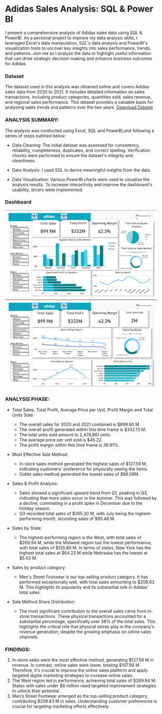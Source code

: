 # Adidas Sales Analysis: SQL & Power BI

I present a comprehensive analysis of Adidas sales data using SQL & PowerBI. As a personal project to improve my data analysis skills, I leveraged Excel's data manipulation, SQL's data analysis and PowerBI's visualization tools to uncover key insights into sales performance, trends, and patterns. Join me as I analyze the data to highlight useful information that can drive strategic decision-making and enhance business outcomes for Adidas.

### Dataset
The dataset used in this analysis was obtained online and covers Adidas sales data from 2020 to 2021. It includes detailed information on sales transactions, including product categories, quantities sold, sales revenue, and regional sales performance. This dataset provides a valuable basis for analyzing sales trends and patterns over the two years.
[Download Dataset](https://github.com/Aayush-Basnet/adidas/blob/main/Adidas%20US%20Sales%20Datasets.xlsx)


### ANALYSIS SUMMARY:
The analysis was conducted using Excel, SQL and PowerBI,and following a series of steps outlined below:

  - Data Cleaning:
      The initial dataset was assessed for consistency, reliability, completeness, duplicates, and correct spelling. Verification checks were performed to ensure the dataset's integrity and cleanliness.

  - Data Analysis:
      I used SQL to derive meaningful insights from the data.

  - Data Visualization:
      Various PowerBI charts were used to visualize the analysis results. To increase interactivity and improve the dashboard's usability, slicers were implemented.


### Dashboard
![alt img](https://github.com/Aayush-Basnet/adidas/blob/007aae7c6077fbd3eb9ec8ed6e125c9c1da5375b/Image/Dashboard1.png)
![alt img](https://github.com/Aayush-Basnet/adidas/blob/007aae7c6077fbd3eb9ec8ed6e125c9c1da5375b/Image/Dashboard2.png)

### ANALYSIS PHASE:

  - Total Sales, Total Profit, Average Price per Unit, Profit Margin and Total Units Sold:
    - The overall sales for 2020 and 2021 combined is $899.90 M.
    - The overall profit generated within this time frame is $332.13 M.
    - The total units sold amount to 2,478,861 units.
    - The average price per unit sold is $45.22.
    - The profit margin within this time frame is 36.91%.

  - Most Effective Sale Method:
    - In-store sales method generated the highest sales of $127.59 M, indicating customers' preference for physically seeing the items.
    - Outlet sales method generated the lowest sales of $96.56M.

  - Sales & Profit Analysis:
    - Sales showed a significant upward trend from Q1, peaking in Q3, indicating that more sales occur in the summer. This was followed by a decline, culminating in a profit spike in December due to the holiday season.
    - Q3 recorded total sales of $265.30 M, with July being the highest-performing month, recording sales of $95.48 M.

  - Sales by State:
    - The highest-performing region is the West, with total sales of $269.94 M, while the Midwest region has the lowest performance, with total sales of $135.80 M. In terms of states, New York has the highest total sales at $64.23 M while Nebraska has the lowest at $5.93 M.

  - Sales by product category:
    - Men's Street Footwear is our top-selling product category. It has performed exceptionally well, with total sales amounting to $208.83 M. This highlights its popularity and its substantial role in Adidas’ total sales.

  - Sale Method Share Distribution:
    - The most significant contribution to the overall sales came from in-store transactions. These physical transactions accounted for a substantial percentage, specifically over 38% of the total sales. This highlights the critical role that physical stores play in the company's revenue generation, despite the growing emphasis on online sales channels.



### FINDINGS:
1. In-store sales were the most effective method, generating $127.59 M in revenue. In contrast, online sales were lower, totaling $107.99 M. Therefore, it's crucial to improve the online sales platform and apply targeted digital marketing strategies to increase online sales.
2. The West region led in performance, achieving total sales of $269.94 M. States with sales under $8 million need targeted improvement strategies to unlock their potential.
3. Men’s Street Footwear emerged as the top-selling product category, contributing $208.83 M in sales. Understanding customer preferences is crucial for targeting marketing efforts effectively.
